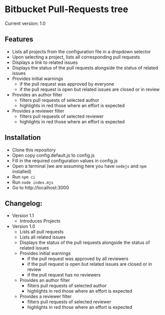# Bitbucket Pull-Requests tree

Current version: 1.0

## Features
* Lists all projects from the configuration file in a dropdown selector
* Upon selecting a project, lists all corresponding pull requests
* Displays a link to related issues
* Displays the status of the pull requests alongside the status of related issues
* Provides initial warnings
    * if the pull request was approved by everyone
    * if the pull request is open but related issues are closed or in review
* Provides an author filter
    * filters pull requests of selected author
    * highlights in red those where an effort is expected
* Provides a reviewer filter
    * filters pull requests of selected reviewer
    * highlights in red those where an effort is expected


## Installation
* Clone this repository
* Open copy config.default.js to config.js
* Fill in the required configuration values in config.js
* Open a terminal (we are assuming here you have `nodejs` and `npm` installed)
* Run `npm ci`
* Run `node index.mjs`
* Go to http://localhost:3000

## Changelog:
* Version 1.1
  * Introduces Projects
* Version 1.0
  * Lists all pull requests
  * Lists all related issues
  * Displays the status of the pull requests alongside the status of related issues
  * Provides initial warnings
      * if the pull request was approved by all reviewers
      * if the pull request is open but related issues are closed or in review
      * if the pull request has no reviewers
  * Provides an author filter
      * filters pull requests of selected author
      * highlights in red those where an effort is expected
  * Provides a reviewer filter
      * filters pull requests of selected reviewer
      * highlights in red those where an effort is expected

